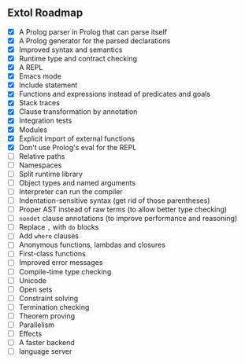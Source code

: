 ## Extol Roadmap

- [x] A Prolog parser in Prolog that can parse itself
- [x] A Prolog generator for the parsed declarations
- [x] Improved syntax and semantics
- [x] Runtime type and contract checking
- [x] A REPL
- [x] Emacs mode
- [x] Include statement
- [x] Functions and expressions instead of predicates and goals
- [x] Stack traces
- [x] Clause transformation by annotation
- [x] Integration tests
- [x] Modules
- [x] Explicit import of external functions
- [x] Don't use Prolog's eval for the REPL
- [ ] Relative paths
- [ ] Namespaces
- [ ] Split runtime library
- [ ] Object types and named arguments
- [ ] Interpreter can run the compiler
- [ ] Indentation-sensitive syntax (get rid of those parentheses)
- [ ] Proper AST instead of raw terms (to allow better type checking)
- [ ] `nondet` clause annotations (to improve performance and reasoning)
- [ ] Replace `,` with `do` blocks
- [ ] Add `where` clauses
- [ ] Anonymous functions, lambdas and closures
- [ ] First-class functions
- [ ] Improved error messages
- [ ] Compile-time type checking
- [ ] Unicode
- [ ] Open sets
- [ ] Constraint solving
- [ ] Termination checking
- [ ] Theorem proving
- [ ] Parallelism
- [ ] Effects
- [ ] A faster backend
- [ ] language server
